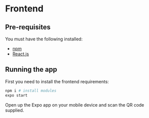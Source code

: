 # Frontend
## Pre-requisites
You must have the following installed:
- [npm](https://www.npmjs.com)
- [React.js](https://reactjs.org/)

## Running the app
First you need to install the frontend requirements:

```bash
npm i # install modules
expo start
```

Open up the Expo app on your mobile device and scan the QR code supplied.
